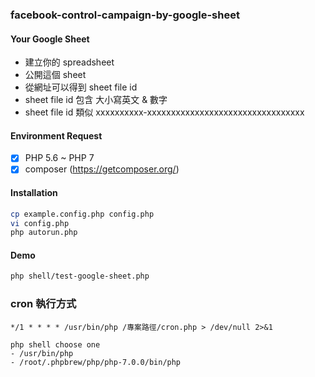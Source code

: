 ### facebook-control-campaign-by-google-sheet

#### Your Google Sheet
- 建立你的 spreadsheet
- 公開這個 sheet
- 從網址可以得到 sheet file id
- sheet file id 包含 大小寫英文 & 數字
- sheet file id 類似 xxxxxxxxxx-xxxxxxxxxxxxxxxxxxxxxxxxxxxxxxxxx

#### Environment Request
- [x] PHP 5.6 ~ PHP 7
- [x] composer (https://getcomposer.org/)

#### Installation
```sh
cp example.config.php config.php
vi config.php
php autorun.php
```

#### Demo
```sh
php shell/test-google-sheet.php
```

### cron 執行方式
```
*/1 * * * * /usr/bin/php /專案路徑/cron.php > /dev/null 2>&1

php shell choose one
- /usr/bin/php
- /root/.phpbrew/php/php-7.0.0/bin/php
```
